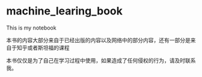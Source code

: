 # machine_learing_book
This is my notebook

本书的内容大部分来自于已经出版的内容以及网络中的部分内容，还有一部分是来自于知乎或者斯坦福的课程

本书仅仅是为了自己在学习过程中使用，如果造成了任何侵权的行为，请及时联系我。
